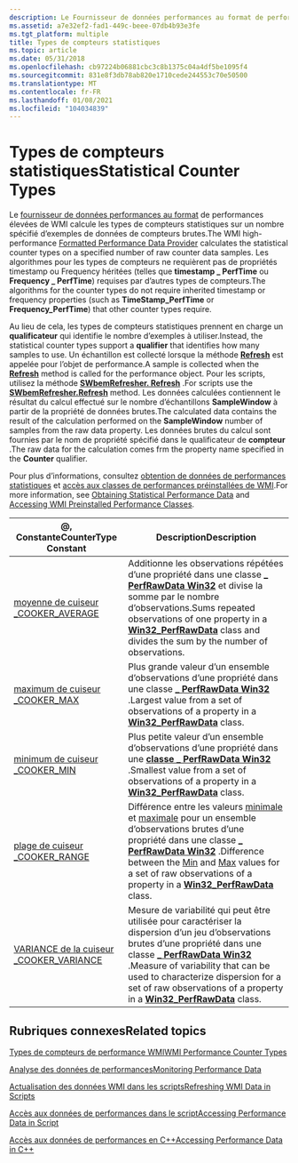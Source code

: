 ```yaml
---
description: Le Fournisseur de données performances au format de performances élevées de WMI calcule les types de compteurs statistiques sur un nombre spécifié d’exemples de données de compteurs brutes.
ms.assetid: a7e32ef2-fad1-449c-beee-07db4b93e3fe
ms.tgt_platform: multiple
title: Types de compteurs statistiques
ms.topic: article
ms.date: 05/31/2018
ms.openlocfilehash: cb97224b06881cbc3c8b1375c04a4df5be1095f4
ms.sourcegitcommit: 831e8f3db78ab820e1710cede244553c70e50500
ms.translationtype: MT
ms.contentlocale: fr-FR
ms.lasthandoff: 01/08/2021
ms.locfileid: "104034839"
---
```

# <a name="statistical-counter-types"></a><span data-ttu-id="9bf15-103">Types de compteurs statistiques</span><span class="sxs-lookup"><span data-stu-id="9bf15-103">Statistical Counter Types</span></span>

<span data-ttu-id="9bf15-104">Le [fournisseur de données performances au format](formatted-performance-data-provider.md) de performances élevées de WMI calcule les types de compteurs statistiques sur un nombre spécifié d’exemples de données de compteurs brutes.</span><span class="sxs-lookup"><span data-stu-id="9bf15-104">The WMI high-performance [Formatted Performance Data Provider](formatted-performance-data-provider.md) calculates the statistical counter types on a specified number of raw counter data samples.</span></span> <span data-ttu-id="9bf15-105">Les algorithmes pour les types de compteurs ne requièrent pas de propriétés timestamp ou Frequency héritées (telles que **timestamp \_ PerfTime** ou **Frequency \_ PerfTime**) requises par d’autres types de compteurs.</span><span class="sxs-lookup"><span data-stu-id="9bf15-105">The algorithms for the counter types do not require inherited timestamp or frequency properties (such as **TimeStamp\_PerfTime** or **Frequency\_PerfTime**) that other counter types require.</span></span>

<span data-ttu-id="9bf15-106">Au lieu de cela, les types de compteurs statistiques prennent en charge un **qualificateur** qui identifie le nombre d’exemples à utiliser.</span><span class="sxs-lookup"><span data-stu-id="9bf15-106">Instead, the statistical counter types support a **qualifier** that identifies how many samples to use.</span></span> <span data-ttu-id="9bf15-107">Un échantillon est collecté lorsque la méthode [**Refresh**](/windows/desktop/api/Wbemcli/nf-wbemcli-iwbemrefresher-refresh) est appelée pour l’objet de performance.</span><span class="sxs-lookup"><span data-stu-id="9bf15-107">A sample is collected when the [**Refresh**](/windows/desktop/api/Wbemcli/nf-wbemcli-iwbemrefresher-refresh) method is called for the performance object.</span></span> <span data-ttu-id="9bf15-108">Pour les scripts, utilisez la méthode [**SWbemRefresher. Refresh**](swbemrefresher-refresh.md) .</span><span class="sxs-lookup"><span data-stu-id="9bf15-108">For scripts use the [**SWbemRefresher.Refresh**](swbemrefresher-refresh.md) method.</span></span> <span data-ttu-id="9bf15-109">Les données calculées contiennent le résultat du calcul effectué sur le nombre d’échantillons **SampleWindow** à partir de la propriété de données brutes.</span><span class="sxs-lookup"><span data-stu-id="9bf15-109">The calculated data contains the result of the calculation performed on the **SampleWindow** number of samples from the raw data property.</span></span> <span data-ttu-id="9bf15-110">Les données brutes du calcul sont fournies par le nom de propriété spécifié dans le qualificateur de **compteur** .</span><span class="sxs-lookup"><span data-stu-id="9bf15-110">The raw data for the calculation comes frm the property name specified in the **Counter** qualifier.</span></span>

<span data-ttu-id="9bf15-111">Pour plus d’informations, consultez [obtention de données de performances statistiques](obtaining-statistical-performance-data.md) et [accès aux classes de performances préinstallées de WMI](accessing-wmi-preinstalled-performance-classes.md).</span><span class="sxs-lookup"><span data-stu-id="9bf15-111">For more information, see [Obtaining Statistical Performance Data](obtaining-statistical-performance-data.md) and [Accessing WMI Preinstalled Performance Classes](accessing-wmi-preinstalled-performance-classes.md).</span></span>



| <span data-ttu-id="9bf15-112">@, Constante</span><span class="sxs-lookup"><span data-stu-id="9bf15-112">CounterType Constant</span></span>                    | <span data-ttu-id="9bf15-113">Description</span><span class="sxs-lookup"><span data-stu-id="9bf15-113">Description</span></span>                                                                                                                                                                                |
|-----------------------------------------|--------------------------------------------------------------------------------------------------------------------------------------------------------------------------------------------|
| [<span data-ttu-id="9bf15-114">moyenne de cuiseur \_</span><span class="sxs-lookup"><span data-stu-id="9bf15-114">COOKER\_AVERAGE</span></span>](cooker-average.md)   | <span data-ttu-id="9bf15-115">Additionne les observations répétées d’une propriété dans une classe [**\_ PerfRawData Win32**](/windows/desktop/CIMWin32Prov/win32-perfrawdata) et divise la somme par le nombre d’observations.</span><span class="sxs-lookup"><span data-stu-id="9bf15-115">Sums repeated observations of one property in a [**Win32\_PerfRawData**](/windows/desktop/CIMWin32Prov/win32-perfrawdata) class and divides the sum by the number of observations.</span></span>                              |
| [<span data-ttu-id="9bf15-116">maximum de cuiseur \_</span><span class="sxs-lookup"><span data-stu-id="9bf15-116">COOKER\_MAX</span></span>](cooker-max.md)           | <span data-ttu-id="9bf15-117">Plus grande valeur d’un ensemble d’observations d’une propriété dans une classe [**\_ PerfRawData Win32**](/windows/desktop/CIMWin32Prov/win32-perfrawdata) .</span><span class="sxs-lookup"><span data-stu-id="9bf15-117">Largest value from a set of observations of a property in a [**Win32\_PerfRawData**](/windows/desktop/CIMWin32Prov/win32-perfrawdata) class.</span></span>                                                                    |
| [<span data-ttu-id="9bf15-118">minimum de cuiseur \_</span><span class="sxs-lookup"><span data-stu-id="9bf15-118">COOKER\_MIN</span></span>](cooker-min.md)           | <span data-ttu-id="9bf15-119">Plus petite valeur d’un ensemble d’observations d’une propriété dans une [**classe \_ PerfRawData Win32**](/windows/desktop/CIMWin32Prov/win32-perfrawdata) .</span><span class="sxs-lookup"><span data-stu-id="9bf15-119">Smallest value from a set of observations of a property in a [**Win32\_PerfRawData**](/windows/desktop/CIMWin32Prov/win32-perfrawdata) class.</span></span>                                                                   |
| [<span data-ttu-id="9bf15-120">plage de cuiseur \_</span><span class="sxs-lookup"><span data-stu-id="9bf15-120">COOKER\_RANGE</span></span>](cooker-range.md)       | <span data-ttu-id="9bf15-121">Différence entre les valeurs [minimale](cooker-min.md) et [maximale](cooker-max.md) pour un ensemble d’observations brutes d’une propriété dans une classe [**\_ PerfRawData Win32**](/windows/desktop/CIMWin32Prov/win32-perfrawdata) .</span><span class="sxs-lookup"><span data-stu-id="9bf15-121">Difference between the [Min](cooker-min.md) and [Max](cooker-max.md) values for a set of raw observations of a property in a [**Win32\_PerfRawData**](/windows/desktop/CIMWin32Prov/win32-perfrawdata) class.</span></span> |
| [<span data-ttu-id="9bf15-122">VARIANCE de la cuiseur \_</span><span class="sxs-lookup"><span data-stu-id="9bf15-122">COOKER\_VARIANCE</span></span>](cooker-variance.md) | <span data-ttu-id="9bf15-123">Mesure de variabilité qui peut être utilisée pour caractériser la dispersion d’un jeu d’observations brutes d’une propriété dans une classe [**\_ PerfRawData Win32**](/windows/desktop/CIMWin32Prov/win32-perfrawdata) .</span><span class="sxs-lookup"><span data-stu-id="9bf15-123">Measure of variability that can be used to characterize dispersion for a set of raw observations of a property in a [**Win32\_PerfRawData**](/windows/desktop/CIMWin32Prov/win32-perfrawdata) class.</span></span>            |



 

## <a name="related-topics"></a><span data-ttu-id="9bf15-124">Rubriques connexes</span><span class="sxs-lookup"><span data-stu-id="9bf15-124">Related topics</span></span>

<dl> <dt>

[<span data-ttu-id="9bf15-125">Types de compteurs de performance WMI</span><span class="sxs-lookup"><span data-stu-id="9bf15-125">WMI Performance Counter Types</span></span>](wmi-performance-counter-types.md)
</dt> <dt>

[<span data-ttu-id="9bf15-126">Analyse des données de performances</span><span class="sxs-lookup"><span data-stu-id="9bf15-126">Monitoring Performance Data</span></span>](monitoring-performance-data.md)
</dt> <dt>

[<span data-ttu-id="9bf15-127">Actualisation des données WMI dans les scripts</span><span class="sxs-lookup"><span data-stu-id="9bf15-127">Refreshing WMI Data in Scripts</span></span>](refreshing-wmi-data-in-scripts.md)
</dt> <dt>

[<span data-ttu-id="9bf15-128">Accès aux données de performances dans le script</span><span class="sxs-lookup"><span data-stu-id="9bf15-128">Accessing Performance Data in Script</span></span>](accessing-performance-data-in-script.md)
</dt> <dt>

[<span data-ttu-id="9bf15-129">Accès aux données de performances en C++</span><span class="sxs-lookup"><span data-stu-id="9bf15-129">Accessing Performance Data in C++</span></span>](accessing-performance-data-in-c--.md)
</dt> </dl>

 

 
